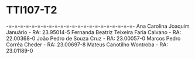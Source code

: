 # TTI107-T2
-=-=-=-=-=-=-=-=-=-=-=-=-=-=-=-=-=-=-=-=-=-=-
Ana Carolina Joaquim Januário - RA: 23.95014-5
Fernanda Beatriz Teixeira Faria Calvano - RA: 22.00368-0
João Pedro de Souza Cruz - RA: 23.00057-0
Marcos Pedro Corrêa Cheder - RA: 23.00697-8
Mateus Canotilho Wontroba - RA: 23.01189-0
